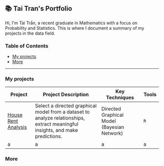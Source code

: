 ## 📚 Tai Tran's Portfolio
Hi, I'm Tài Trần, a recent graduate in Mathematics with a focus on Probability and Statistics. This is where I document a summary of my projects in the data field. 

### Table of Contents
- [My projects](#My-projects)
- [More](#More)

***
### My projects
|Project| Project Description | Key Techniques | Tools|
|---|---|---|---|
|[House Rent Analysis](https://github.com/taitran0102/house-rent-analysis) | Select a directed graphical model from a dataset to analyze relationships, extract meaningful insights, and make predictions. | Directed Graphical Model (Bayesian Network) | `R`|
| a|a | a| a|
### More


